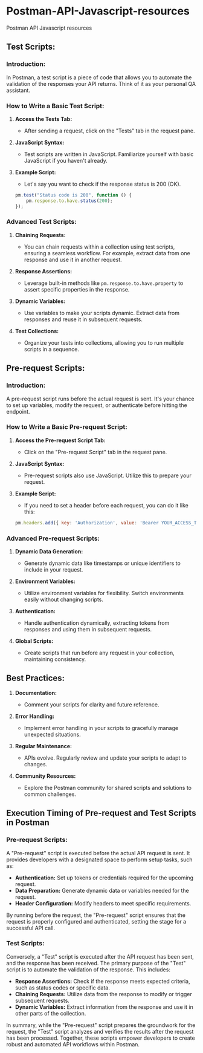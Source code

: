 # Postman-API-Javascript-resources
Postman API Javascript resources

## Test Scripts:

### Introduction:
In Postman, a test script is a piece of code that allows you to automate the validation of the responses your API returns. Think of it as your personal QA assistant.

### How to Write a Basic Test Script:
1. **Access the Tests Tab:**
   - After sending a request, click on the "Tests" tab in the request pane.

2. **JavaScript Syntax:**
   - Test scripts are written in JavaScript. Familiarize yourself with basic JavaScript if you haven't already.

3. **Example Script:**
   - Let's say you want to check if the response status is 200 (OK).
   ```javascript
   pm.test("Status code is 200", function () {
       pm.response.to.have.status(200);
   });
   ```

### Advanced Test Scripts:

1. **Chaining Requests:**
   - You can chain requests within a collection using test scripts, ensuring a seamless workflow. For example, extract data from one response and use it in another request.

2. **Response Assertions:**
   - Leverage built-in methods like `pm.response.to.have.property` to assert specific properties in the response.

3. **Dynamic Variables:**
   - Use variables to make your scripts dynamic. Extract data from responses and reuse it in subsequent requests.

4. **Test Collections:**
   - Organize your tests into collections, allowing you to run multiple scripts in a sequence.

## Pre-request Scripts:

### Introduction:
A pre-request script runs before the actual request is sent. It's your chance to set up variables, modify the request, or authenticate before hitting the endpoint.

### How to Write a Basic Pre-request Script:
1. **Access the Pre-request Script Tab:**
   - Click on the "Pre-request Script" tab in the request pane.

2. **JavaScript Syntax:**
   - Pre-request scripts also use JavaScript. Utilize this to prepare your request.

3. **Example Script:**
   - If you need to set a header before each request, you can do it like this:
   ```javascript
   pm.headers.add({ key: 'Authorization', value: 'Bearer YOUR_ACCESS_TOKEN' });
   ```

### Advanced Pre-request Scripts:

1. **Dynamic Data Generation:**
   - Generate dynamic data like timestamps or unique identifiers to include in your request.

2. **Environment Variables:**
   - Utilize environment variables for flexibility. Switch environments easily without changing scripts.

3. **Authentication:**
   - Handle authentication dynamically, extracting tokens from responses and using them in subsequent requests.

4. **Global Scripts:**
   - Create scripts that run before any request in your collection, maintaining consistency.

## Best Practices:

1. **Documentation:**
   - Comment your scripts for clarity and future reference.

2. **Error Handling:**
   - Implement error handling in your scripts to gracefully manage unexpected situations.

3. **Regular Maintenance:**
   - APIs evolve. Regularly review and update your scripts to adapt to changes.

4. **Community Resources:**
   - Explore the Postman community for shared scripts and solutions to common challenges.


## Execution Timing of Pre-request and Test Scripts in Postman

### Pre-request Scripts:

A "Pre-request" script is executed before the actual API request is sent. It provides developers with a designated space to perform setup tasks, such as:

- **Authentication:** Set up tokens or credentials required for the upcoming request.
- **Data Preparation:** Generate dynamic data or variables needed for the request.
- **Header Configuration:** Modify headers to meet specific requirements.

By running before the request, the "Pre-request" script ensures that the request is properly configured and authenticated, setting the stage for a successful API call.

### Test Scripts:

Conversely, a "Test" script is executed after the API request has been sent, and the response has been received. The primary purpose of the "Test" script is to automate the validation of the response. This includes:

- **Response Assertions:** Check if the response meets expected criteria, such as status codes or specific data.
- **Chaining Requests:** Utilize data from the response to modify or trigger subsequent requests.
- **Dynamic Variables:** Extract information from the response and use it in other parts of the collection.

In summary, while the "Pre-request" script prepares the groundwork for the request, the "Test" script analyzes and verifies the results after the request has been processed. Together, these scripts empower developers to create robust and automated API workflows within Postman.
